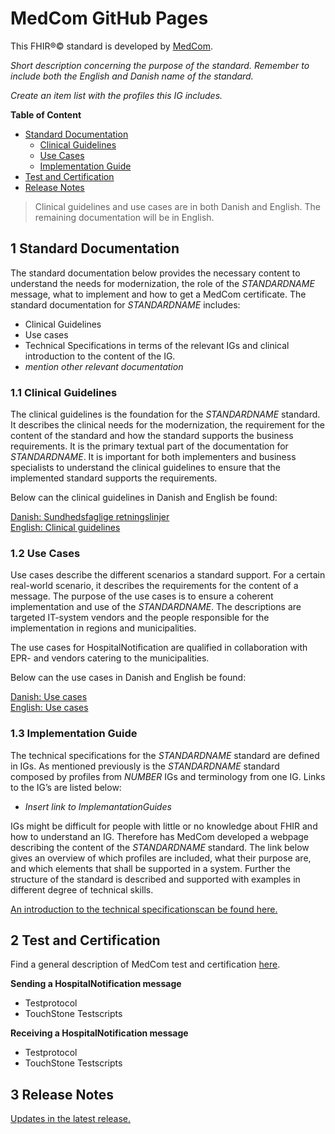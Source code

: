 # MedCom GitHub Pages 
<!-- HomePage -->
This FHIR&reg;&copy; standard is developed by [MedCom](https://www.medcom.dk/). 

*Short description concerning the purpose of the standard. Remember to include both the English and Danish name of the standard.*

*Create an item list with the profiles this IG includes.*
 
 <!-- below is the table of content. Ensure to update it. -->

**Table of Content**

* [Standard Documentation](#1-standard-documentation)
  * [Clinical Guidelines](#11-clinical-guidelines)
  * [Use Cases](#12-use-cases)
  * [Implementation Guide](#13-implementation-guide)
* [Test and Certification](#2-test-and-certification)
* [Release Notes](#3-release-notes)


> Clinical guidelines and use cases are in both Danish and English. The remaining documentation will be in English.

## 1 Standard Documentation 

The standard documentation below provides the necessary content to understand the needs for modernization, the role of the *STANDARDNAME* message, what to implement and how to get a MedCom certificate. The standard documentation for *STANDARDNAME* includes:

* Clinical Guidelines
* Use cases
* Technical Specifications in terms of the relevant IGs and clinical introduction to the content of the IG.
* *mention other relevant documentation*
 
### 1.1 Clinical Guidelines 

The clinical guidelines is the foundation for the *STANDARDNAME* standard. It describes the clinical needs for the modernization, the requirement for the content of the standard and how the standard supports the business requirements. It is the primary textual part of the documentation for *STANDARDNAME*. It is important for both implementers and business specialists to understand the clinical guidelines to ensure that the implemented standard supports the requirements.

Below can the clinical guidelines in Danish and English be found:

[Danish: Sundhedsfaglige retningslinjer](assets/documents/Clinical-guidelines-DA.md) <br> 
[English: Clinical guidelines](assets/documents/Clinical-guidelines-ENG.md) 

### 1.2 Use Cases

Use cases describe the different scenarios a standard support. For a certain real-world scenario, it describes the requirements for the content of a message. The purpose of the use cases is to ensure a coherent implementation and use of the *STANDARDNAME*. The descriptions are targeted IT-system vendors and the people responsible for the implementation in regions and municipalities.

The use cases for HospitalNotification are qualified in collaboration with EPR- and vendors catering to the municipalities.

Below can the use cases in Danish and English be found:

[Danish: Use cases](assets/documents/UseCases-DA.md) <br> 
[English: Use cases](assets/documents/UseCases-ENG.md) 

### 1.3 Implementation Guide

The technical specifications for the *STANDARDNAME* standard are defined in IGs. As mentioned previously is the *STANDARDNAME* standard composed by profiles from *NUMBER* IGs and terminology from one IG. Links to the IG’s are listed below:

* *Insert link to ImplemantationGuides*

IGs might be difficult for people with little or no knowledge about FHIR and how to understand an IG. Therefore has MedCom developed a webpage describing the content of the *STANDARDNAME* standard. The link below gives an overview of which profiles are included, what their purpose are, and which elements that shall be supported in a system. Further the structure of the standard is described and supported with examples in different degree of technical skills.

[An introduction to the technical specificationscan be found here.]((assets/documents/Intro-Technical-Spec-ENG.md))


## 2 Test and Certification

Find a general description of MedCom test and certification [here](https://tmsmedcom.github.io/GitHubPagesTest/#test-and-certification). 

**Sending a HospitalNotification message**
* Testprotocol
* TouchStone Testscripts
 
**Receiving a HospitalNotification message**
* Testprotocol
* TouchStone Testscripts
 

## 3 Release Notes

[Updates in the latest release.](assets/documents/ReleaseNote-ENG.md)

